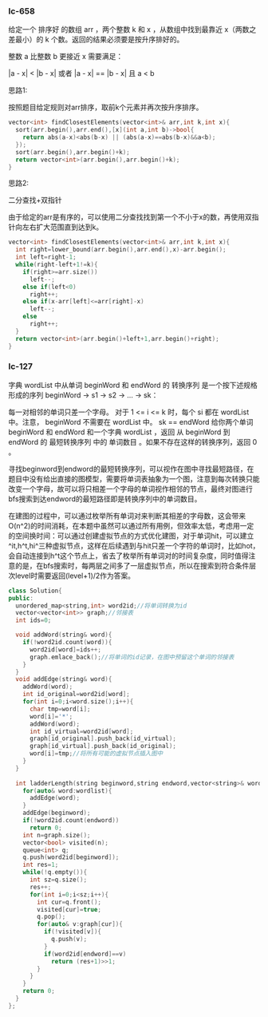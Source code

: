 ### lc-658

给定一个 排序好 的数组 arr ，两个整数 k 和 x ，从数组中找到最靠近 x（两数之差最小）的 k 个数。返回的结果必须要是按升序排好的。

整数 a 比整数 b 更接近 x 需要满足：

|a - x| < |b - x| 或者
|a - x| == |b - x| 且 a < b



思路1:

按照题目给定规则对arr排序，取前k个元素并再次按升序排序。

```c++
vector<int> findClosestElements(vector<int>& arr,int k,int x){
  sort(arr.begin(),arr.end(),[x](int a,int b)->bool{
    return abs(a-x)<abs(b-x) || (abs(a-x)==abs(b-x)&&a<b);
  });
  sort(arr.begin(),arr.begin()+k);
  return vector<int>(arr.begin(),arr.begin()+k);
}
```



思路2:

二分查找+双指针

由于给定的arr是有序的，可以使用二分查找找到第一个不小于x的数，再使用双指针向左右扩大范围直到达到k。

```c++
vector<int> findClosestElements(vector<int>& arr,int k,int x){
  int right=lower_bound(arr.begin(),arr.end(),x)-arr.begin();
  int left=right-1;
  while(right-left+1!=k){
    if(right>=arr.size())
      left--;
    else if(left<0)
      right++;
    else if(x-arr[left]<=arr[right]-x)
      left--;
    else 
      right++;
  }
  return vector<int>(arr.begin()+left+1,arr.begin()+right);
}
```



### lc-127

字典 wordList 中从单词 beginWord 和 endWord 的 转换序列 是一个按下述规格形成的序列 beginWord -> s1 -> s2 -> ... -> sk：

每一对相邻的单词只差一个字母。
 对于 1 <= i <= k 时，每个 si 都在 wordList 中。注意， beginWord 不需要在 wordList 中。
sk == endWord
给你两个单词 beginWord 和 endWord 和一个字典 wordList ，返回 从 beginWord 到 endWord 的 最短转换序列 中的 单词数目 。如果不存在这样的转换序列，返回 0 。



寻找beginword到endword的最短转换序列，可以视作在图中寻找最短路径，在题目中没有给出直接的图模型，需要将单词表抽象为一个图，注意到每次转换只能改变一个字母，故可以将只相差一个字母的单词视作相邻的节点，最终对图进行bfs搜索到达endword的最短路径即是转换序列中的单词数目。



在建图的过程中，可以通过枚举所有单词对来判断其相差的字母数，这会带来O(n^2)的时间消耗，在本题中虽然可以通过所有用例，但效率太低，考虑用一定的空间换时间：可以通过创建虚拟节点的方式优化建图，对于单词hit，可以建立^it,h^t,hi^三种虚拟节点，这样在后续遇到与hit只差一个字符的单词时，比如hot，会自动连接到h^t这个节点上，省去了枚举所有单词对的时间复杂度，同时值得注意的是，在bfs搜索时，每两层之间多了一层虚拟节点，所以在搜索到符合条件层次level时需要返回(level+1)/2作为答案。

```c++
class Solution{
public:
  unordered_map<string,int> word2id;//将单词转换为id
  vector<vector<int>> graph;//邻接表
  int ids=0;

  void addWord(string& word){
    if(!word2id.count(word)){
      word2id[word]=ids++;
      graph.emlace_back();//将单词的id记录，在图中预留这个单词的邻接表
    }
  }
  void addEdge(string& word){
    addWord(word);
    int id_original=word2id[word];
    for(int i=0;i<word.size();i++){
      char tmp=word[i];
      word[i]='*';
      addWord(word);
      int id_virtual=word2id[word];
      graph[id_original].push_back(id_virtual);
      graph[id_virtual].push_back(id_original);
      word[i]=tmp;//将所有可能的虚拟节点插入图中
    }
  }
  
  int ladderLength(string beginword,string endword,vector<string>& wordlist){
    for(auto& word:wordlist){
      addEdge(word);
    }
    addEdge(beginword);
    if(!word2id.count(endword))
      return 0;
    int n=graph.size();
    vector<bool> visited(n);
    queue<int> q;
    q.push(word2id[beginword]);
    int res=1;
    while(!q.empty()){
      int sz=q.size();
      res++;
      for(int i=0;i<sz;i++){
        int cur=q.front();
        visited[cur]=true;
        q.pop();
        for(auto& v:graph[cur]){
          if(!visited[v]){
            q.push(v);
          }
          if(word2id[endword]==v)
            return (res+1)>>1;
        }
      }
    }
    return 0;
  }
};
```

